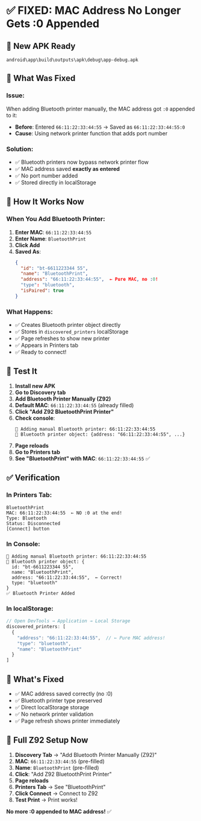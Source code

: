 # ✅ **FIXED: MAC Address No Longer Gets :0 Appended**

## 📱 **New APK Ready**
`android\app\build\outputs\apk\debug\app-debug.apk`

## 🔧 **What Was Fixed**

### Issue:
When adding Bluetooth printer manually, the MAC address got `:0` appended to it:
- **Before**: Entered `66:11:22:33:44:55` → Saved as `66:11:22:33:44:55:0`
- **Cause**: Using network printer function that adds port number

### Solution:
- ✅ Bluetooth printers now bypass network printer flow
- ✅ MAC address saved **exactly as entered**
- ✅ No port number added
- ✅ Stored directly in localStorage

## 🎯 **How It Works Now**

### When You Add Bluetooth Printer:

1. **Enter MAC**: `66:11:22:33:44:55`
2. **Enter Name**: `BluetoothPrint`
3. **Click Add**
4. **Saved As**:
   ```json
   {
     "id": "bt-6611223344 55",
     "name": "BluetoothPrint",
     "address": "66:11:22:33:44:55",  ← Pure MAC, no :0!
     "type": "bluetooth",
     "isPaired": true
   }
   ```

### What Happens:
- ✅ Creates Bluetooth printer object directly
- ✅ Stores in `discovered_printers` localStorage
- ✅ Page refreshes to show new printer
- ✅ Appears in Printers tab
- ✅ Ready to connect!

## 🧪 **Test It**

1. **Install new APK**
2. **Go to Discovery tab**
3. **Add Bluetooth Printer Manually (Z92)**
4. **Default MAC**: `66:11:22:33:44:55` (already filled)
5. **Click "Add Z92 BluetoothPrint Printer"**
6. **Check console**:
   ```
   🔄 Adding manual Bluetooth printer: 66:11:22:33:44:55
   📱 Bluetooth printer object: {address: "66:11:22:33:44:55", ...}
   ```
7. **Page reloads**
8. **Go to Printers tab**
9. **See "BluetoothPrint" with MAC**: `66:11:22:33:44:55` ✅

## ✅ **Verification**

### In Printers Tab:
```
BluetoothPrint
MAC: 66:11:22:33:44:55  ← NO :0 at the end!
Type: Bluetooth
Status: Disconnected
[Connect] button
```

### In Console:
```
🔄 Adding manual Bluetooth printer: 66:11:22:33:44:55
📱 Bluetooth printer object: {
  id: "bt-6611223344 55",
  name: "BluetoothPrint",
  address: "66:11:22:33:44:55",  ← Correct!
  type: "bluetooth"
}
✅ Bluetooth Printer Added
```

### In localStorage:
```javascript
// Open DevTools → Application → Local Storage
discovered_printers: [
  {
    "address": "66:11:22:33:44:55",  // ← Pure MAC address!
    "type": "bluetooth",
    "name": "BluetoothPrint"
  }
]
```

## 🎉 **What's Fixed**

- ✅ MAC address saved correctly (no :0)
- ✅ Bluetooth printer type preserved
- ✅ Direct localStorage storage
- ✅ No network printer validation
- ✅ Page refresh shows printer immediately

## 🚀 **Full Z92 Setup Now**

1. **Discovery Tab** → "Add Bluetooth Printer Manually (Z92)"
2. **MAC**: `66:11:22:33:44:55` (pre-filled)
3. **Name**: `BluetoothPrint` (pre-filled)
4. **Click**: "Add Z92 BluetoothPrint Printer"
5. **Page reloads**
6. **Printers Tab** → See "BluetoothPrint"
7. **Click Connect** → Connect to Z92
8. **Test Print** → Print works!

**No more :0 appended to MAC address!** ✅